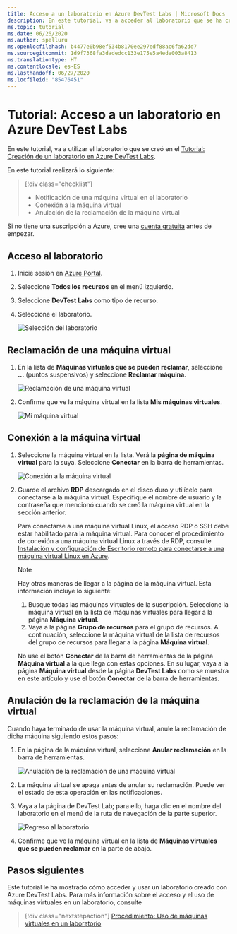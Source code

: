 ```yaml
---
title: Acceso a un laboratorio en Azure DevTest Labs | Microsoft Docs
description: En este tutorial, va a acceder al laboratorio que se ha creado con Azure DevTest Labs, reclamar máquinas virtuales, utilizarlas y, después, anular la reclamación.
ms.topic: tutorial
ms.date: 06/26/2020
ms.author: spelluru
ms.openlocfilehash: b4477e0b98ef534b8170ee297edf88ac6fa62dd7
ms.sourcegitcommit: 1d9f7368fa3dadedcc133e175e5a4ede003a8413
ms.translationtype: HT
ms.contentlocale: es-ES
ms.lasthandoff: 06/27/2020
ms.locfileid: "85476451"
---
```

# <a name="tutorial-access-a-lab-in-azure-devtest-labs"></a>Tutorial: Acceso a un laboratorio en Azure DevTest Labs
En este tutorial, va a utilizar el laboratorio que se creó en el [Tutorial: Creación de un laboratorio en Azure DevTest Labs](tutorial-create-custom-lab.md).

En este tutorial realizará lo siguiente:

> [!div class="checklist"]
> * Notificación de una máquina virtual en el laboratorio
> * Conexión a la máquina virtual
> * Anulación de la reclamación de la máquina virtual

Si no tiene una suscripción a Azure, cree una [cuenta gratuita](https://azure.microsoft.com/free/) antes de empezar.

## <a name="access-the-lab"></a>Acceso al laboratorio

1. Inicie sesión en [Azure Portal](https://portal.azure.com).
2. Seleccione **Todos los recursos** en el menú izquierdo. 
3. Seleccione **DevTest Labs** como tipo de recurso. 
4. Seleccione el laboratorio. 

    ![Selección del laboratorio](./media/tutorial-use-custom-lab/search-for-select-custom-lab.png)

## <a name="claim-a-vm"></a>Reclamación de una máquina virtual

1. En la lista de **Máquinas virtuales que se pueden reclamar**, seleccione **...**  (puntos suspensivos) y seleccione **Reclamar máquina**.

    ![Reclamación de una máquina virtual](./media/tutorial-use-custom-lab/claim-virtual-machine.png)
1. Confirme que ve la máquina virtual en la lista **Mis máquinas virtuales**.

    ![Mi máquina virtual](./media/tutorial-use-custom-lab/my-virtual-machines.png)

## <a name="connect-to-the-vm"></a>Conexión a la máquina virtual

1. Seleccione la máquina virtual en la lista. Verá la **página de máquina virtual** para la suya. Seleccione **Conectar** en la barra de herramientas.

    ![Conexión a la máquina virtual](./media/tutorial-use-custom-lab/connect-button.png)
2. Guarde el archivo **RDP** descargado en el disco duro y utilícelo para conectarse a la máquina virtual. Especifique el nombre de usuario y la contraseña que mencionó cuando se creó la máquina virtual en la sección anterior. 

    Para conectarse a una máquina virtual Linux, el acceso RDP o SSH debe estar habilitado para la máquina virtual. Para conocer el procedimiento de conexión a una máquina virtual Linux a través de RDP, consulte [Instalación y configuración de Escritorio remoto para conectarse a una máquina virtual Linux en Azure](../virtual-machines/linux/use-remote-desktop.md). 

    > [!NOTE]
    > Hay otras maneras de llegar a la página de la máquina virtual. Esta información incluye lo siguiente: 
    > 
    > 1. Busque todas las máquinas virtuales de la suscripción. Seleccione la máquina virtual en la lista de máquinas virtuales para llegar a la página **Máquina virtual**.
    > 2. Vaya a la página **Grupo de recursos** para el grupo de recursos. A continuación, seleccione la máquina virtual de la lista de recursos del grupo de recursos para llegar a la página **Máquina virtual**. 
    >
    > No use el botón **Conectar** de la barra de herramientas de la página **Máquina virtual** a la que llega con estas opciones. En su lugar, vaya a la página **Máquina virtual** desde la página **DevTest Labs** como se muestra en este artículo y use el botón **Conectar** de la barra de herramientas.


## <a name="unclaim-the-vm"></a>Anulación de la reclamación de la máquina virtual
Cuando haya terminado de usar la máquina virtual, anule la reclamación de dicha máquina siguiendo estos pasos: 

1. En la página de la máquina virtual, seleccione **Anular reclamación** en la barra de herramientas. 

    ![Anulación de la reclamación de una máquina virtual](./media/tutorial-use-custom-lab/unclaim-vm-menu.png)
1. La máquina virtual se apaga antes de anular su reclamación. Puede ver el estado de esta operación en las notificaciones.  
3. Vaya a la página de DevTest Lab; para ello, haga clic en el nombre del laboratorio en el menú de la ruta de navegación de la parte superior. 
    
    ![Regreso al laboratorio](./media/tutorial-use-custom-lab/breadcrumb-to-lab.png)
1. Confirme que ve la máquina virtual en la lista de **Máquinas virtuales que se pueden reclamar** en la parte de abajo.

    
## <a name="next-steps"></a>Pasos siguientes
Este tutorial le ha mostrado cómo acceder y usar un laboratorio creado con Azure DevTest Labs. Para más información sobre el acceso y el uso de máquinas virtuales en un laboratorio, consulte 

> [!div class="nextstepaction"]
> [Procedimiento: Uso de máquinas virtuales en un laboratorio](devtest-lab-add-vm.md)


